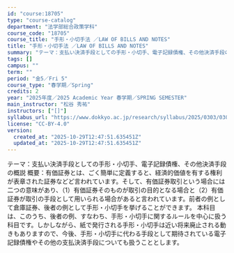 ```yaml
---
id: "course:18705"
type: "course-catalog"
department: "法学部総合政策学科"
course_code: "18705"
course_title: "手形・小切手法 ／LAW OF BILLS AND NOTES"
title: "手形・小切手法 ／LAW OF BILLS AND NOTES"
summary: "テーマ：支払い決済手段としての手形・小切手、電子記録債権、その他決済手段の概説 概要：有価証券とは、ごく簡単に定義すると、経済的価値を有する権利が表章された証券などど言われています。そして、有価証券取引という場合には二つの意味があり、（1）…"
tags: []
campus: ""
term: ""
period: "金5／Fri 5"
course_type: "春学期／Spring"
credits: 2
year: "2025年度／2025 Academic Year 春学期／SPRING SEMESTER"
main_instructor: "松谷 秀祐"
instructors: ["[]"]
syllabus_url: "https://www.dokkyo.ac.jp/research/syllabus/2025/0303/0303_18705_ja_JP.html"
license: "CC-BY-4.0"
version:
  created_at: "2025-10-29T12:47:51.635451Z"
  updated_at: "2025-10-29T12:47:51.635451Z"
---
```

テーマ：支払い決済手段としての手形・小切手、電子記録債権、その他決済手段の概説 概要：有価証券とは、ごく簡単に定義すると、経済的価値を有する権利が表章された証券などど言われています。そして、有価証券取引という場合には二つの意味があり、（1）有価証券そのものが取引の目的となる場合と（2）有価証券が取引の手段として用いられる場合があると言われています。前者の例として倉庫証券、後者の例として手形・小切手を挙げることができます。 本科目は、このうち、後者の例、すなわち、手形・小切手に関するルールを中心に扱う科目です。しかしながら、紙で発行される手形・小切手は近い将来廃止される動きもありますので、今後、手形・小切手に代わる手段として期待されている電子記録債権やその他の支払決済手段についても扱うこととします。
